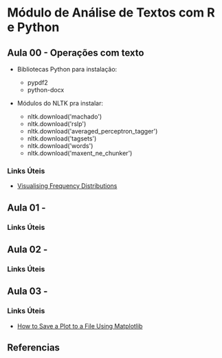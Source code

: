 # Módulo de Análise de Textos com R e Python

## Aula 00 - Operações com texto

- Bibliotecas Python para instalação:
    - pypdf2
    - python-docx

- Módulos do NLTK pra instalar:    
    - nltk.download('machado')
    - nltk.download('rslp')
    - nltk.download('averaged_perceptron_tagger')
    - nltk.download('tagsets')
    - nltk.download('words')
    - nltk.download('maxent_ne_chunker')

### Links Úteis

- [Visualising Frequency Distributions](http://librarycarpentry.org/lc-tdm/09-frequency-distributions/index.html)

## Aula 01 - 

### Links Úteis

## Aula 02 - 

### Links Úteis

## Aula 03 - 

### Links Úteis

- [How to Save a Plot to a File Using Matplotlib](https://chartio.com/resources/tutorials/how-to-save-a-plot-to-a-file-using-matplotlib/)

## Referencias


